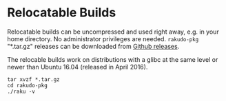 # Relocatable Builds
Relocatable builds can be uncompressed and used right away, e.g. in your home
directory. No administrator privileges are needed. `rakudo-pkg` "\*.tar.gz"
releases can be downloaded from
[Github releases](https://github.com/nxadm/rakudo-pkg/releases).

The relocable builds work on distributions with a glibc at the same
level or newer than Ubuntu 16.04 (released in April 2016).

```
tar xvzf *.tar.gz
cd rakudo-pkg
./raku -v
```